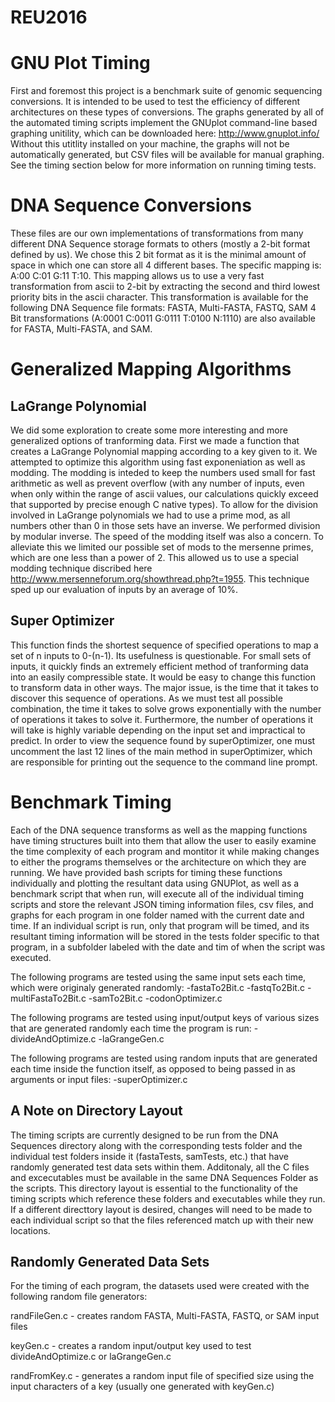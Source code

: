 # REU2016

GNU Plot Timing
===============
First and foremost this project is a benchmark suite of genomic sequencing conversions. It is intended to be used to test the efficiency of different architectures on these types of conversions. The graphs generated by all of the automated timing scripts implement the GNUplot command-line based graphing unitility, which can be downloaded here: http://www.gnuplot.info/
Without this utitlity installed on your machine, the graphs will not be automatically generated, but CSV files will be available for manual graphing. See the timing section below for more information on running timing tests. 

DNA Sequence Conversions
========================
These files are our own implementations of transformations from many different DNA Sequence storage formats to others (mostly a 2-bit format defined by us). We chose this 2 bit format as it is the minimal amount of space in which one can store all 4 different bases. The specific mapping is: A:00 C:01 G:11 T:10. This mapping allows us to use a very fast transformation from ascii to 2-bit by extracting the second and third lowest priority bits in the ascii character. 
This transformation is available for the following DNA Sequence file formats: FASTA, Multi-FASTA, FASTQ, SAM
4 Bit transformations (A:0001	C:0011 G:0111 T:0100 N:1110) are also available for FASTA, Multi-FASTA, and SAM.

Generalized Mapping Algorithms
==============================
LaGrange Polynomial
-------------------
We did some exploration to create some more interesting and more generalized options of tranforming data. First we made a function that creates a LaGrange Polynomial mapping according to a key given to it. We attempted to optimize this algorithm using fast exponeniation as well as modding. The modding is inteded to keep the numbers used small for fast arithmetic as well as prevent overflow (with any number of inputs, even when only within the range of ascii values, our calculations quickly exceed that supported by precise enough C native types). To allow for the division involved in LaGrange polynomials we had to use a prime mod, as all numbers other than 0 in those sets have an inverse. We performed division by modular inverse. The speed of the modding itself was also a concern. To alleviate this we limited our possible set of mods to the mersenne primes, which are one less than a power of 2. This allowed us to use a special modding technique discribed here http://www.mersenneforum.org/showthread.php?t=1955. This technique sped up our evaluation of inputs by an average of 10%.

Super Optimizer
---------------
This function finds the shortest sequence of specified operations to map a set of n inputs to 0-(n-1). Its usefulness is questionable. For small sets of inputs, it quickly finds an extremely efficient method of tranforming data into an easily compressible state. It would be easy to change this function to transform data in other ways. The major issue, is the time that it takes to discover this sequence of operations. As we must test all possible combination, the time it takes to solve grows exponentially with the number of operations it takes to solve it. Furthermore, the number of operations it will take is highly variable depending on the input set and impractical to predict. In order to view the sequence found by superOptimizer, one must uncomment the last 12 lines of the main method in superOptimizer, which are responsible for printing out the sequence to the command line prompt. 

Benchmark Timing
=================
Each of the DNA sequence transforms as well as the mapping functions have timing structures built into them that allow the user to easily examine the time complexity of each program and montitor it while making changes to either the programs themselves or the architecture on which they are running. We have provided bash scripts for timing these functions individually and plotting the resultant data using GNUPlot, as well as a benchmark script that when run, will execute all of the individual timing scripts and store the relevant JSON timing information files, csv files, and graphs for each program in one folder named with the current date and time. If an individual script is run, only that program will be timed, and its resultant timing information will be stored in the tests folder specific to that program, in a subfolder labeled with the date and tim of when the script was executed. 

The following programs are tested using the same input sets each time, which were originaly generated randomly:
-fastaTo2Bit.c
-fastqTo2Bit.c
-multiFastaTo2Bit.c
-samTo2Bit.c
-codonOptimizer.c 

The following programs are tested using input/output keys of various sizes that are generated randomly each time the program is run:
-divideAndOptimize.c
-laGrangeGen.c

The following programs are tested using random inputs that are generated each time inside the function itself, as opposed to being passed in as arguments or input files: 
-superOptimizer.c 

A Note on Directory Layout
--------------------------
The timing scripts are currently designed to be run from the DNA Sequences directory along with the corresponding tests folder and the individual test folders inside it (fastaTests, samTests, etc.) that have randomly generated test data sets within them. Additonaly, all the C files and excecutables must be available in the same DNA Sequences Folder as the scripts. 
This directory layout is essential to the functionality of the timing scripts which reference these folders and executables while they run. If a different directtory layout is desired, changes will need to be made to each individual script so that the files referenced match up with their new locations. 

Randomly Generated Data Sets
----------------------------
For the timing of each program, the datasets used were created with the following random file generators: 

randFileGen.c - creates random FASTA, Multi-FASTA, FASTQ, or SAM input files 

keyGen.c - creates a random input/output key used to test divideAndOptimize.c or laGrangeGen.c

randFromKey.c - generates a random input file of specified size using the input characters of a key (usually one generated with keyGen.c)

